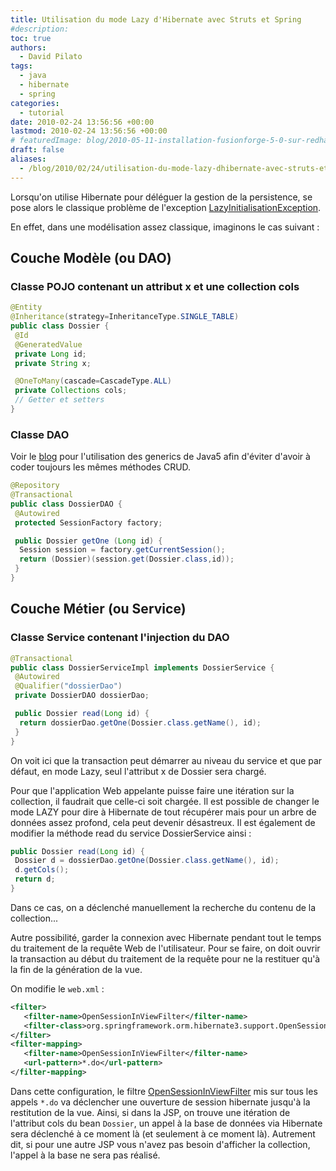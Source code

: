 ```yaml
---
title: Utilisation du mode Lazy d'Hibernate avec Struts et Spring
#description: 
toc: true
authors:
  - David Pilato
tags:
  - java
  - hibernate
  - spring
categories:
  - tutorial
date: 2010-02-24 13:56:56 +00:00
lastmod: 2010-02-24 13:56:56 +00:00
# featuredImage: blog/2010-05-11-installation-fusionforge-5-0-sur-redhat-5/maforge.png
draft: false
aliases:
  - /blog/2010/02/24/utilisation-du-mode-lazy-dhibernate-avec-struts-et-spring/
---
```


Lorsqu'on utilise Hibernate pour déléguer la gestion de la persistence, se pose alors le classique problème de l'exception [LazyInitialisationException](https://www.hibernate.org/hib_docs/v3/api/org/hibernate/LazyInitializationException.html).

<!-- more -->

En effet, dans une modélisation assez classique, imaginons le cas suivant :

## Couche Modèle (ou DAO)

### Classe POJO contenant un attribut x et une collection cols

```java
@Entity
@Inheritance(strategy=InheritanceType.SINGLE_TABLE)
public class Dossier {
 @Id
 @GeneratedValue
 private Long id;
 private String x;

 @OneToMany(cascade=CascadeType.ALL)
 private Collections cols;
 // Getter et setters
}
```

### Classe DAO

Voir le [blog](http://bit.ly/a05odS) pour l'utilisation des generics de Java5 afin d'éviter d'avoir à coder toujours les mêmes méthodes CRUD.

```java
@Repository
@Transactional
public class DossierDAO {
 @Autowired
 protected SessionFactory factory;

 public Dossier getOne (Long id) {
  Session session = factory.getCurrentSession();
  return (Dossier)(session.get(Dossier.class,id));
 }
}
```

## Couche Métier (ou Service)

### Classe Service contenant l'injection du DAO

```java
@Transactional
public class DossierServiceImpl implements DossierService {
 @Autowired
 @Qualifier("dossierDao")
 private DossierDAO dossierDao;

 public Dossier read(Long id) {
  return dossierDao.getOne(Dossier.class.getName(), id);
 }
}
```

On voit ici que la transaction peut démarrer au niveau du service et que par défaut, en mode Lazy, seul l'attribut x de Dossier sera chargé.

Pour que l'application Web appelante puisse faire une itération sur la collection, il faudrait que celle-ci soit chargée.
Il est possible de changer le mode LAZY pour dire à Hibernate de tout récupérer mais pour un arbre de données assez profond, cela peut devenir désastreux.
Il est également de modifier la méthode read du service DossierService ainsi :

```java
public Dossier read(Long id) {
 Dossier d = dossierDao.getOne(Dossier.class.getName(), id);
 d.getCols();
 return d;
}
```

Dans ce cas, on a déclenché manuellement la recherche du contenu de la collection...

Autre possibilité, garder la connexion avec Hibernate pendant tout le temps du traitement de la requête Web de l'utilisateur.
Pour se faire, on doit ouvrir la transaction au début du traitement de la requête pour ne la restituer qu'à la fin de la génération de la vue.

On modifie le `web.xml` :

```xml
<filter>
   <filter-name>OpenSessionInViewFilter</filter-name>
   <filter-class>org.springframework.orm.hibernate3.support.OpenSessionInViewFilter</filter-class>
</filter>
<filter-mapping>
   <filter-name>OpenSessionInViewFilter</filter-name>
   <url-pattern>*.do</url-pattern>
</filter-mapping>
```

Dans cette configuration, le filtre [OpenSessionInViewFilter](http://static.springsource.org/spring/docs/2.5.x/api/org/springframework/orm/hibernate3/support/OpenSessionInViewFilter.html) mis sur tous les appels `*.do` va déclencher une ouverture de session hibernate jusqu'à la restitution de la vue.
Ainsi, si dans la JSP, on trouve une itération de l'attribut cols du bean `Dossier`, un appel à la base de données via Hibernate sera déclenché à ce moment là (et seulement à ce moment là).
Autrement dit, si pour une autre JSP vous n'avez pas besoin d'afficher la collection, l'appel à la base ne sera pas réalisé.
